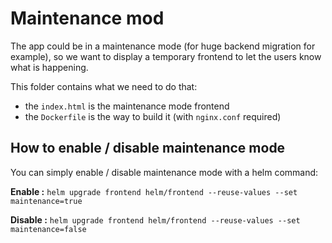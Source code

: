 # Maintenance mod

The app could be in a maintenance mode (for huge backend migration for example), so we want to
display a temporary frontend to let the users know what is happening.

This folder contains what we need to do that:
- the `index.html` is the maintenance mode frontend
- the `Dockerfile` is the way to build it (with `nginx.conf` required)

## How to enable / disable maintenance mode

You can simply enable / disable maintenance mode with a helm command:

**Enable :** `helm upgrade frontend helm/frontend --reuse-values --set maintenance=true`

**Disable :** `helm upgrade frontend helm/frontend --reuse-values --set maintenance=false`

